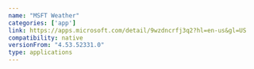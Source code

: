 ```yaml
---
name: "MSFT Weather"
categories: ['app']
link: https://apps.microsoft.com/detail/9wzdncrfj3q2?hl=en-us&gl=US
compatibility: native
versionFrom: "4.53.52331.0"
type: applications
---
```


